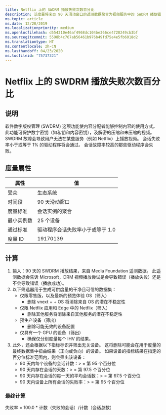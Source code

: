 ```yaml
---
title: Netflix 上的 SWDRM 播放失败次数百分比
description: 该度量将来自 90 天滑动窗口的遥测数据聚合为视频服务中的 SWDRM 播放错误百分比
ms.topic: article
ms.date: 12/20/2019
ms.localizationpriority: medium
ms.openlocfilehash: d554310e46af4968dc104be366ce4728249cb3bf
ms.sourcegitcommit: 5598b4c767ab56461b976b49fd75e4e5fb6018d2
ms.translationtype: HT
ms.contentlocale: zh-CN
ms.lasthandoff: 04/23/2020
ms.locfileid: "75737321"
---
```

# <a name="percent-of-swdrm-playback-failures-on-netflix"></a>Netflix 上的 SWDRM 播放失败次数百分比

## <a name="description"></a>说明

软件数字版权管理 (SWDRM) 这项功能使内容分配者能够控制内容的使用方式。 此功能可保护数字密钥（如私钥和内容密钥），及解密的压缩和未压缩的视频。 SWDRM 故障会导致用户无法在某些服务（例如 Netflix）上播放视频。  会话失败率小于或等于 1% 的驱动程序将会通过。 会话故障率较高的那些驱动程序会失败。

## <a name="measure-attributes"></a>度量属性

|属性|值|
|----|----|
|受众 |生态系统|
|时间段 |90 天滑动窗口|
|度量标准 |会话实例的聚合|
|最小实例数 |25 个设备|
|通过标准 |驱动程序会话失败率小于或等于 1.0|
|度量 ID |19170139|

## <a name="calculation"></a>计算

1.  输入：90 天的 SWDRM 播放结果，来自 Media Foundation 遥测数据。  此遥测数据会告诉 Microsoft，DRM 视频播放尝试是会导致错误（播放失败）还是不会导致错误（播放成功）。 
2.  以下筛选器用于生成可供度量的干净且可信的数据集： 
    *   仅限零售版，以及最新的预览体验 OS（筛入）
        *   删除 vnext + + OS 将消除来自 OS 的潜在不稳定性
    *   仅限 Netflix 应用和 Edge 中的 Netflix（筛入）
        *   删除其他服务将消除来自其他服务的潜在不稳定性 
    *   预生产设备（筛出）
        *   删除可能无效的设备配置 
    *   仅具有一个 GPU 的设备（筛出）
        *   确保仅分别度量每个 IHV 的结果。 
3.  此外，还会根据以下指标标识并筛出无关设备。  这将删除可能会在用于度量的最终数据集中扭曲结果（正向或负向）的设备。  如果设备的指标结果在指定的百分位标准范围内，则会筛出该设备： 
    *   90 天内每个设备的会话计数：> = 第 95 个百分位
    *   90 天内存在会话的天数：> = 第 97.5 个百分位
    *   90 天内存在会话的每一天的平均会话数：> = 第 97.5 个百分位
    *   90 天内设备上所有会话的失败率：> = 第 95 个百分位


### <a name="final-calculation"></a>最终计算

 失败率 = 100.0 * 计数（失败的会话）/计数（会话总数）
